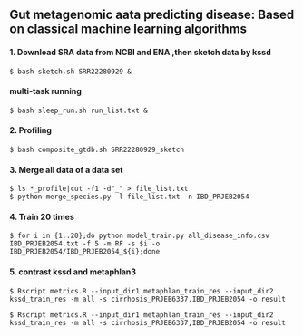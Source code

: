 ## Gut metagenomic aata predicting disease: Based on classical machine learning algorithms

#### 1. Download SRA data from NCBI and ENA ,then sketch data by kssd
```shell
$ bash sketch.sh SRR22280929 &
```
  #### multi-task running
```shell
$ bash sleep_run.sh run_list.txt &
```

#### 2. Profiling
```shell
$ bash composite_gtdb.sh SRR22280929_sketch
```

#### 3. Merge all data of a data set
```shell
$ ls *_profile|cut -f1 -d"_" > file_list.txt
$ python merge_species.py -l file_list.txt -n IBD_PRJEB2054
```

#### 4. Train 20 times
```shell
$ for i in {1..20};do python model_train.py all_disease_info.csv IBD_PRJEB2054.txt -f 5 -m RF -s $i -o IBD_PRJEB2054/IBD_PRJEB2054_${i};done
```

#### 5. contrast kssd and metaphlan3
```shell
$ Rscript metrics.R --input_dir1 metaphlan_train_res --input_dir2 kssd_train_res -m all -s cirrhosis_PRJEB6337,IBD_PRJEB2054 -o result
```
```shell
$ Rscript metrics.R --input_dir1 metaphlan_train_res --input_dir2 kssd_train_res -m all -s cirrhosis_PRJEB6337,IBD_PRJEB2054 -o result
```
